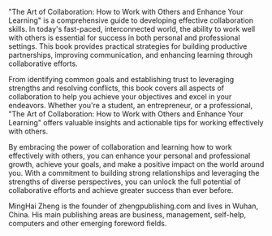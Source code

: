 

"The Art of Collaboration: How to Work with Others and Enhance Your Learning" is a comprehensive guide to developing effective collaboration skills. In today's fast-paced, interconnected world, the ability to work well with others is essential for success in both personal and professional settings. This book provides practical strategies for building productive partnerships, improving communication, and enhancing learning through collaborative efforts.

From identifying common goals and establishing trust to leveraging strengths and resolving conflicts, this book covers all aspects of collaboration to help you achieve your objectives and excel in your endeavors. Whether you're a student, an entrepreneur, or a professional, "The Art of Collaboration: How to Work with Others and Enhance Your Learning" offers valuable insights and actionable tips for working effectively with others.

By embracing the power of collaboration and learning how to work effectively with others, you can enhance your personal and professional growth, achieve your goals, and make a positive impact on the world around you. With a commitment to building strong relationships and leveraging the strengths of diverse perspectives, you can unlock the full potential of collaborative efforts and achieve greater success than ever before.

MingHai Zheng is the founder of zhengpublishing.com and lives in Wuhan, China. His main publishing areas are business, management, self-help, computers and other emerging foreword fields.
